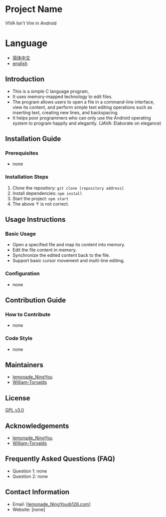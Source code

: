 # Project Name
VIVA Isn't Vim in Android

# Language
- [简体中文](README.md)
- [english](EN-README.md)
## Introduction
- This is a simple C language program,
- It uses memory-mapped technology to edit files.
- The program allows users to open a file in a command-line interface, view its content, and perform simple text editing operations such as inserting text, creating new lines, and backspacing.
- It helps poor programmers who can only use the Android operating system to program happily and elegantly. (JAVA: Elaborate on elegance)

## Installation Guide
### Prerequisites
- none

### Installation Steps
1. Clone the repository: `git clone [repository address]`
2. Install dependencies: `npm install`
3. Start the project: `npm start`
4. The above ↑ is not correct.

## Usage Instructions
### Basic Usage
- Open a specified file and map its content into memory.
- Edit the file content in memory.
- Synchronize the edited content back to the file.
- Support basic cursor movement and multi-line editing.

### Configuration
- none

## Contribution Guide
### How to Contribute
- none

### Code Style
- none

## Maintainers
- [lemonade_NingYou](https://github.com/2703000)
- [William-Torvalds](https://github.com/William-Torvalds)

## License
[GPL v3.0](LICENSE)

## Acknowledgements
- [lemonade_NingYou](https://github.com/2703000)
- [William-Torvalds](https://github.com/William-Torvalds)

## Frequently Asked Questions (FAQ)
- Question 1: none
- Question 2: none

## Contact Information
- Email: [lemonade_NingYou@126.com]
- Website: [none]

